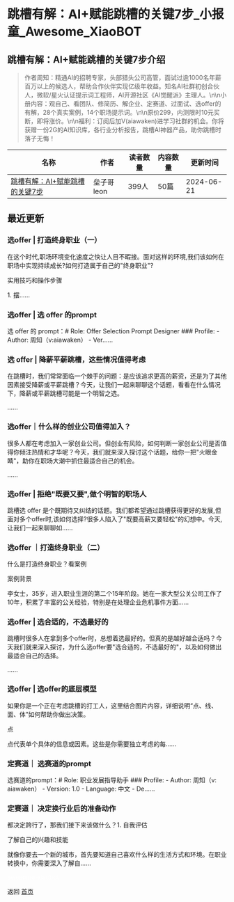 # 跳槽有解：AI+赋能跳槽的关键7步_小报童_Awesome_XiaoBOT

## 跳槽有解：AI+赋能跳槽的关键7步介绍
> 作者周知：精通AI的招聘专家，头部猎头公司高管，面试过逾1000名年薪百万以上的候选人，帮助合作伙伴实现亿级年收益。知名AI社群初创合伙人，微软/星火认证提示词工程师，AI开源社区《AI觉醒派》主理人。\n\n小册内容：观自己、看团队、修简历、解企业、定赛道、过面试、选offer的有解，28个真实案例，14个职场提示词。\n\n原价299，内测限时10元买断，即将涨价。\n\n福利：订阅后加V(aiawaken)进学习社群的机会。你将获赠一份2G的AI知识库，各行业分析报告，跳槽AI神器产品，助你跳槽时落子无悔！  
  


|名称|作者|读者数量|内容数量|更新时间|
|---|---|---|---|---|
|[跳槽有解：AI+赋能跳槽的关键7步](https://xiaobot.net/p/zl750989548?refer=9c3f1c95-a052-465a-9902-f6d75080262a)|垒子哥leon|399人|50篇|2024-06-21|

## 最近更新
### 选offer | 打造终身职业（一）

在这个时代,职场环境变化速度之快让人目不暇接。面对这样的环境,我们该如何在职场中实现持续成长?如何打造属于自己的"终身职业"?

实用技巧和操作步骤

1\. 摆......

### 选offer | 选 offer 的prompt

选 offer 的 prompt：# Role: Offer Selection Prompt Designer ### Profile: \-
Author: 周知（v:aiawaken） \- Ver......

### 选 offer | 降薪平薪跳槽，这些情况值得考虑

在跳槽时，我们常常面临一个棘手的问题：是应该追求更高的薪资，还是为了其他因素接受降薪或平薪跳槽？今天，让我们一起来聊聊这个话题，看看在什么情况下，降薪或平薪跳槽可能是一个明智之选。

......

### 选offer｜什么样的创业公司值得加入？

很多人都在考虑加入一家创业公司。但创业有风险，如何判断一家创业公司是否值得你倾注热情和才华呢？今天，我们就来深入探讨这个话题，给你一把"火眼金睛"，助你在职场大潮中抓住最适合自己的机会。

......

### 选offer | 拒绝"既要又要",做个明智的职场人

跳槽选 offer
是个既期待又纠结的话题。我们都希望通过跳槽获得更好的发展,但面对多个offer时,该如何选择?很多人陷入了"既要高薪又要轻松"的幻想中。今天,让我们一起来聊聊如......

### 选offer ｜打造终身职业（二）

什么是打造终身职业？看案例

案例背景

李女士，35岁，进入职业生涯的第二个15年阶段。她在一家大型公关公司工作了10年，积累了丰富的公关经验，特别是在处理企业危机事件方面......

### 选offer | 选合适的，不选最好的

跳槽时很多人在拿到多个offer时，总想着选最好的。但真的是越好越合适吗？今天我们就来深入探讨，为什么选offer要"选合适的，不选最好的"，以及如何做出最适合自己的选择。

......

### 选offer | 选offer的底层模型

如果你是一个正在考虑跳槽的打工人，这里结合图片内容，详细说明“点、线、面、体”如何帮助你做出决策。

点

点代表单个具体的信息或因素。这些是你需要独立考虑的每......

### 定赛道｜ 选赛道的prompt

选赛道的prompt：# Role: 职业发展指导助手 ### Profile: \- Author: 周知（v: aiawaken） \- Version:
1.0 \- Language: 中文 \- De......

### 定赛道｜ 决定换行业后的准备动作

都决定跨行了，那我们接下来该做什么？1. 自我评估

了解自己的兴趣和技能

就像你要去一个新的城市，首先要知道自己喜欢什么样的生活方式和环境。在职业转换中，你需要深入了解自......


<a href="https://github.com/Reno9527/awesome-xiaobot" style="color: white; text-decoration: none;">awesome-xiaobot</a>

返回 [首页](../README.md)
